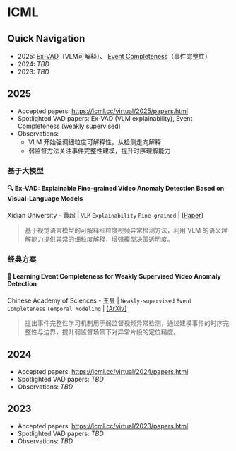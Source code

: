 # ICML

## Quick Navigation

- 2025: [Ex-VAD](#-ex-vad-explainable-fine-grained-video-anomaly-detection-based-on-visual-language-models)（VLM可解释）、 [Event Completeness](#-learning-event-completeness-for-weakly-supervised-video-anomaly-detection)（事件完整性）
- 2024: _TBD_
- 2023: _TBD_

## 2025
- Accepted papers: <https://icml.cc/virtual/2025/papers.html>
- Spotlighted VAD papers: Ex-VAD (VLM explainability), Event Completeness (weakly supervised)
- Observations:
  - VLM 开始强调细粒度可解释性，从检测走向解释
  - 弱监督方法关注事件完整性建模，提升时序理解能力

### 基于大模型

#### 🔍 Ex-VAD: Explainable Fine-grained Video Anomaly Detection Based on Visual-Language Models
Xidian University - 黄超 | `VLM` `Explainability` `Fine-grained` | [[Paper]](https://raw.githubusercontent.com/mlresearch/v267/main/assets/huang25ad/huang25ad.pdf)

> 基于视觉语言模型的可解释细粒度视频异常检测方法，利用 VLM 的语义理解能力提供异常的细粒度解释，增强模型决策透明度。

### 经典方案

#### 📅 Learning Event Completeness for Weakly Supervised Video Anomaly Detection
Chinese Academy of Sciences - 王昱 | `Weakly-supervised` `Event Completeness` `Temporal Modeling` | [[ArXiv]](https://arxiv.org/pdf/2506.13095.pdf)

> 提出事件完整性学习机制用于弱监督视频异常检测，通过建模事件的时序完整性与边界，提升弱监督场景下对异常片段的定位精度。

## 2024
- Accepted papers: <https://icml.cc/virtual/2024/papers.html>
- Spotlighted VAD papers: _TBD_
- Observations: _TBD_

## 2023
- Accepted papers: <https://icml.cc/virtual/2023/papers.html>
- Spotlighted VAD papers: _TBD_
- Observations: _TBD_

